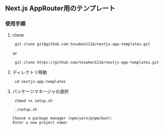 ## Next.js AppRouter用のテンプレート

### 使用手順
1. clone

        git clone git@github.com:tosaken1116/nextjs-app-templates.git

    or

        git clone https://github.com/tosaken1116/nextjs-app-templates.git

2. ディレクトリ移動

        cd nextjs-app-templates

3. パッケージマネージャの選択

        chmod +x setup.sh

        ./setup.sh

    ```
    Choose a package manager (npm/yarn/pnpm/bun):
    Enter a new project name:
    ```
